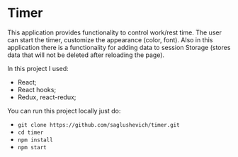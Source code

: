 # Timer
This application provides functionality to control work/rest time. The user can start the timer, customize the appearance (color, font). Also in this application there is a functionality for adding data to session Storage (stores data that will not be deleted after reloading the page).

In this project I used:
+ React;
+ React hooks;
+ Redux, react-redux;

You can run this project locally just do:
+ `git clone https://github.com/saglushevich/timer.git`
+ `cd timer`
+ `npm install`
+ `npm start`
